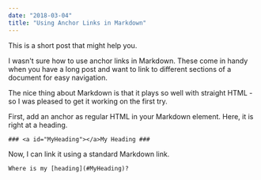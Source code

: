 ```yaml
---
date: "2018-03-04"
title: "Using Anchor Links in Markdown"
---
```


This is a short post that might help you.

I wasn't sure how to use anchor links in Markdown. These come in handy when you have a long post and want to link to different sections of a document for easy navigation.

The nice thing about Markdown is that it plays so well with straight HTML - so I was pleased to get it working on the first try.

First, add an anchor as regular HTML in your Markdown element. Here, it is right at a heading.

`### <a id="MyHeading"></a>My Heading ###`

Now, I can link it using a standard Markdown link.

`Where is my [heading](#MyHeading)?`
